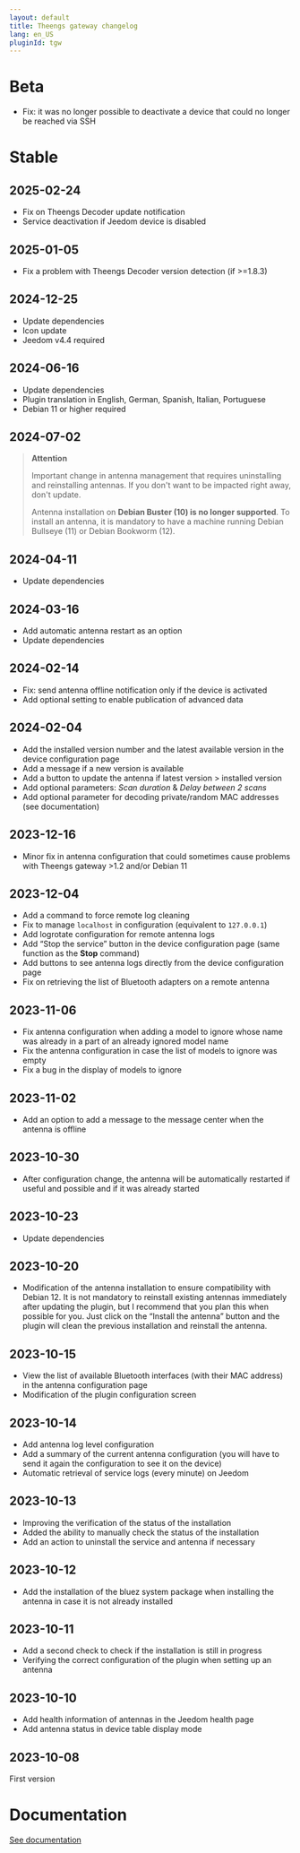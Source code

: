 ```yaml
---
layout: default
title: Theengs gateway changelog 
lang: en_US
pluginId: tgw
---
```


# Beta

- Fix: it was no longer possible to deactivate a device that could no longer be reached via SSH

# Stable

## 2025-02-24

- Fix on Theengs Decoder update notification
- Service deactivation if Jeedom device is disabled

## 2025-01-05

- Fix a problem with Theengs Decoder version detection (if >=1.8.3)

## 2024-12-25

- Update dependencies
- Icon update
- Jeedom v4.4 required

## 2024-06-16

- Update dependencies
- Plugin translation in English, German, Spanish, Italian, Portuguese
- Debian 11 or higher required

## 2024-07-02

> **Attention**
>
> Important change in antenna management that requires uninstalling and reinstalling antennas. If you don't want to be impacted right away, don't update.
>
> Antenna installation on **Debian Buster (10) is no longer supported**. To install an antenna, it is mandatory to have a machine running Debian Bullseye (11) or Debian Bookworm (12).

## 2024-04-11

- Update dependencies

## 2024-03-16

- Add automatic antenna restart as an option
- Update dependencies

## 2024-02-14

- Fix: send antenna offline notification only if the device is activated
- Add optional setting to enable publication of advanced data

## 2024-02-04

- Add the installed version number and the latest available version in the device configuration page
- Add a message if a new version is available
- Add a button to update the antenna if latest version > installed version
- Add optional parameters: *Scan duration* & *Delay between 2 scans*
- Add optional parameter for decoding private/random MAC addresses (see documentation)

## 2023-12-16

- Minor fix in antenna configuration that could sometimes cause problems with Theengs gateway >1.2 and/or Debian 11

## 2023-12-04

- Add a command to force remote log cleaning
- Fix to manage `localhost` in configuration (equivalent to `127.0.0.1`)
- Add logrotate configuration for remote antenna logs
- Add “Stop the service” button in the device configuration page (same function as the **Stop** command)
- Add buttons to see antenna logs directly from the device configuration page
- Fix on retrieving the list of Bluetooth adapters on a remote antenna

## 2023-11-06

- Fix antenna configuration when adding a model to ignore whose name was already in a part of an already ignored model name
- Fix the antenna configuration in case the list of models to ignore was empty
- Fix a bug in the display of models to ignore

## 2023-11-02

- Add an option to add a message to the message center when the antenna is offline

## 2023-10-30

- After configuration change, the antenna will be automatically restarted if useful and possible and if it was already started

## 2023-10-23

- Update dependencies

## 2023-10-20

- Modification of the antenna installation to ensure compatibility with Debian 12. It is not mandatory to reinstall existing antennas immediately after updating the plugin, but I recommend that you plan this when possible for you. Just click on the “Install the antenna” button and the plugin will clean the previous installation and reinstall the antenna.

## 2023-10-15

- View the list of available Bluetooth interfaces (with their MAC address) in the antenna configuration page
- Modification of the plugin configuration screen

## 2023-10-14

- Add antenna log level configuration
- Add a summary of the current antenna configuration (you will have to send it again the configuration to see it on the device)
- Automatic retrieval of service logs (every minute) on Jeedom

## 2023-10-13

- Improving the verification of the status of the installation
- Added the ability to manually check the status of the installation
- Add an action to uninstall the service and antenna if necessary

## 2023-10-12

- Add the installation of the bluez system package when installing the antenna in case it is not already installed

## 2023-10-11

- Add a second check to check if the installation is still in progress
- Verifying the correct configuration of the plugin when setting up an antenna

## 2023-10-10

- Add health information of antennas in the Jeedom health page
- Add antenna status in device table display mode

## 2023-10-08

First version

# Documentation

[See documentation]({{site.baseurl}}/{{page.pluginId}}/{{page.lang}})
